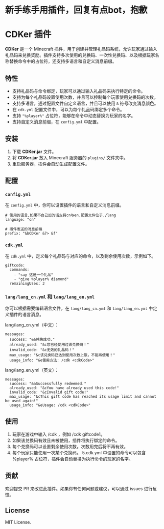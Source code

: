 # 新手练手用插件，回复有点bot，抱歉

# CDKer 插件

**CDKer** 是一个 Minecraft 插件，用于创建并管理礼品码系统，允许玩家通过输入礼品码来兑换奖励。插件支持多次使用的兑换码、一次性兑换码、以及根据玩家名称替换命令中的占位符，还支持多语言和自定义消息前缀。

## 特性

- 支持礼品码与命令绑定，玩家可以通过输入礼品码来执行特定的命令。
- 支持为每个礼品码设置使用次数，并且可以控制每个玩家使用兑换码的次数。
- 支持多语言，通过配置文件自定义语言，并且可以使用 `&` 符号改变消息颜色。
- 在 `cdk.yml` 配置文件中，可以为每个礼品码绑定多个命令。
- 支持 `"%player%"` 占位符，能够在命令中动态替换为玩家的名字。
- 支持自定义消息前缀，在 `config.yml` 中配置。

## 安装

1. 下载 **CDKer.jar** 文件。
2. 将 **CDKer.jar** 放入 Minecraft 服务器的 `plugins/` 文件夹中。
3. 重启服务器，插件会自动生成配置文件。

## 配置

### `config.yml`

在 `config.yml` 中，你可以设置插件的语言和自定义消息前缀。
```
# 使用的语言,如果不自己加的话支持cn与en.配置文件位于./lang
language: "cn"

# 插件发送的消息前缀
prefix: "&bCDKer &7> &f"
```
### `cdk.yml`
在 `cdk.yml` 中，定义每个礼品码与对应的命令，以及剩余使用次数，示例如下。
```
giftcode:
  commands:
    - "say 这是一个礼品"
    - "give %player% diamond"
  remainingUses: 3
```
### `lang/lang_cn.yml` 和 `lang/lang_en.yml`
你可以根据需要编辑语言文件，在 `lang/lang_cn.yml` 和 `lang/lang_en.yml` 中定义插件的语言消息。

lang/lang_cn.yml（中文）：
```
messages:
  success: "&a兑换成功."
  already_used: "&c您已经使用过该兑换码！"
  invalid_code: "&c无效的礼品码！"
  max_usage: "&c该兑换码已达到使用次数上限，不能再使用！"
  usage_info: "&e使用方法: /cdk <cdkCode>"
```
lang/lang_en.yml（英文）：
```
messages:
  success: "&aSuccessfully redeemed."
  already_used: "&cYou have already used this code!"
  invalid_code: "&cInvalid gift code!"
  max_usage: "&cThis gift code has reached its usage limit and cannot be used again!"
  usage_info: "&eUsage: /cdk <cdkCode>"
```
## 使用
1. 玩家在游戏中输入 /cdk <cdkCode>，例如 /cdk giftcode1。
2. 如果该兑换码有效且未被使用，插件将执行绑定的命令。
3. 每个兑换码可以设置剩余使用次数，次数用完后将不再有效。
4. 每个玩家只能使用一次某个兑换码。
5.cdk.yml 中设置的命令可以包含 %player% 占位符，插件会自动替换为执行命令的玩家的名字。

## 贡献
欢迎提交 PR 来改进此插件。如果你有任何问题或建议，可以通过 issues 进行反馈。

## License
MIT License.
